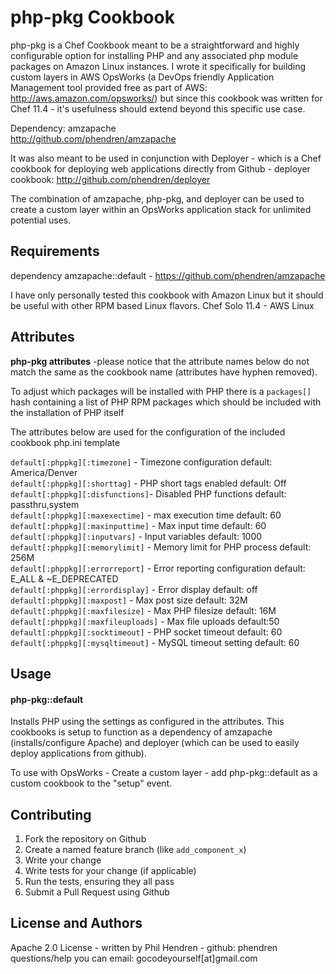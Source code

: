 php-pkg Cookbook
================

php-pkg is a Chef Cookbook meant to be a straightforward and highly configurable option for installing PHP and any associated php module packages on Amazon Linux instances. I wrote it specifically for building custom layers in AWS OpsWorks (a DevOps friendly Application Management tool provided free as part of AWS: http://aws.amazon.com/opsworks/) but since this cookbook was written for Chef 11.4 - it's usefulness should extend beyond this specific use case.

Dependency: amzapache<br>
http://github.com/phendren/amzapache

It was also meant to be used in conjunction with Deployer - which is a Chef cookbook for deploying web applications directly from Github - deployer cookbook: http://github.com/phendren/deployer<br>

The combination of amzapache, php-pkg, and deployer can be used to create a custom layer within an OpsWorks application stack for unlimited potential uses.<br>

Requirements
------------
dependency amzapache::default - https://github.com/phendren/amzapache

I have only personally tested this cookbook with Amazon Linux but it should be useful with other RPM based Linux flavors.
Chef Solo 11.4 - AWS Linux

Attributes
----------
<b>php-pkg attributes</b> -please notice that the attribute names below do not match the same as the cookbook name (attributes have hyphen removed).<br>

To adjust which packages will be installed with PHP there is a `packages[]` hash containing a list of PHP RPM packages which should be included with the installation of PHP itself<br>

The attributes below are used for the configuration of the included cookbook php.ini template<br>

`default[:phppkg][:timezone]` - Timezone configuration default: America/Denver<br>
`default[:phppkg][:shorttag]` - PHP short tags enabled default: Off<br>
`default[:phppkg][:disfunctions]`- Disabled PHP functions default: passthru,system<br>
`default[:phppkg][:maxexectime]` - max execution time default: 60<br>
`default[:phppkg][:maxinputtime]` - Max input time default: 60<br>
`default[:phppkg][:inputvars]` - Input variables default: 1000<br>
`default[:phppkg][:memorylimit]` - Memory limit for PHP process default: 256M<br>
`default[:phppkg][:errorreport]` - Error reporting configuration default: E_ALL & ~E_DEPRECATED<br>
`default[:phppkg][:errordisplay]` - Error display default: off<br>
`default[:phppkg][:maxpost]` - Max post size default: 32M<br>
`default[:phppkg][:maxfilesize]` - Max PHP filesize default: 16M<br>
`default[:phppkg][:maxfileuploads]` - Max file uploads default:50<br>
`default[:phppkg][:socktimeout]` - PHP socket timeout default: 60<br>
`default[:phppkg][:mysqltimeout]` - MySQL timeout setting default: 60<br>


Usage
-----
#### php-pkg::default
Installs PHP using the settings as configured in the attributes. This cookbooks is setup to function as a dependency of 
amzapache (installs/configure Apache) and deployer (which can be used to easily deploy applications from github).

To use with OpsWorks - Create a custom layer - add php-pkg::default as a custom cookbook to the "setup" event.

Contributing
------------

1. Fork the repository on Github
2. Create a named feature branch (like `add_component_x`)
3. Write your change
4. Write tests for your change (if applicable)
5. Run the tests, ensuring they all pass
6. Submit a Pull Request using Github

License and Authors
-------------------
Apache 2.0 License - written by Phil Hendren - github: phendren
questions/help you can email: gocodeyourself[at]gmail.com

